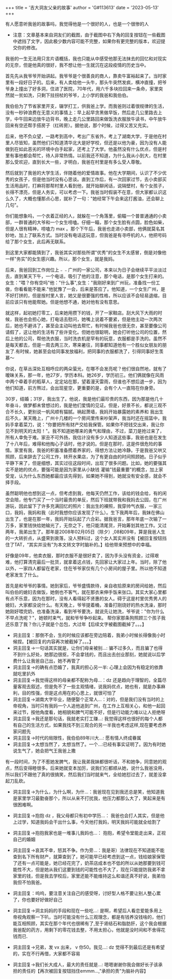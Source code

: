 +++
title = '吉大洞友父亲的故事'
author = 'G#113613'
date = '2023-05-13'
+++

有人愿意听我爸的故事吗，我觉得他是一个很好的人，也是一个很惨的人


* 注意：文章基本来自洞友们的截图，由于截图中右下角的回复按钮在一些截图中遮挡了文字，因此极少数内容可能不完整，如果你有更完整的版本，欢迎提交你的修改。

我爸的一生无法用只言片语概括，我也只能从中感受他那无法抹去的回忆和对现实的无奈，但是他真的很好，我不想让他一生就沉在这段疫情的历史当中。

首先先从我爷爷开始讲起。我爷爷是个很善良的商人，靠卖牛富裕起来了。当时家里有一段好日子的。后来，有人卖给他一头牛，那头牛突然发疯，横冲直撞，把爷爷身上撞出了好多洞，住进了医院，70年代，用六千多块捡回来一条命，家里突然就一贫如洗，只剩下拄拐杖的爷爷，上小学的我爸和我伯伯。

我伯伯为了节省家里开支，辍学打工，供我爸上学。而我爸则过着很规律的生活，没有一秒钟浪费在无意义的事情上：早上起早贪黑做早饭，然后走几公里路去上学，中午回来边放牛边背书，晚上走几公里路回来做饭洗衣服放牛读书，中午放牛回来有空还帮手搭房子（红砖房）。据他说，那个时候，过得又苦又充实。

后来，他不负众望，一路考到高中，考出广东省外，考上了湖南大学，于是他在村里人尽皆知，虽然他们只知道清华北大是好学校，但还是以他为豪，因为没有人能做到在如此恶劣的环境中白手起家，还考上了大学。他虽然没有什么优点，但是村里有事他都会帮忙，待人非常热情。以前我还不知道，为什么我从小到大，在村里那么受欢迎，直到长大一些，才明白，我爸在村里是有多么受人尊敬。

然后就到了我爸的大学生活，伴随着他的爱情故事。他在大学期间，认识了不少优秀的女孩子，但是他当时没有心思谈。直到工作后，有一次回家过节，去小卖部买生活用品时，打麻将那帮村里人看到他，就开始聊闲话，说隔壁村，有个女孩子，长得不漂亮，但是人务实，可以考虑一下。我爸当时假装不在意，但大家都认识这么久了，大概也懂那点心思，就补了一句："她经常下午会来这打酱油，还会聊上几句"。

你们能想象吗，一个衣着正经的人，就躲在一个角落里，偷瞄一个普普通通的小卖部，一群普通的大爷和一个女生唠嗑。仔细一瞄，那个女生脸有点圆，脸色如柴，但是人很有精神，唠嗑力 max 。那个下午后，我爸也走进小卖部，他俩就莫名其妙地，加上了联系方式。当时没有电话这玩意，但我爸是有寻呼机的人，他把号码给了那个女生，此后再无联系。

到这里大家都能猜到了，我爸其实对那些所谓"优秀"的女生不太感冒，倒是对像他一样"务实"的女生感兴趣。所以，那个女生，就是我妈。

后来，我爸回到工作岗位上﹣﹣广州的一家公司，本来以为日子会继续平平淡淡过去，直到某天下午，一个电话，吸引了他的注意，那个电话，是那个女生打来的。女生："喂？你有空吗"他："什么事",女生："我刚好来到广州玩，准备找一份工做，你看看能不能来."他犹豫了一会，后来是答应了。他知道，一个女生广州，是不好打拼的，但是按村里人言，她又是很要强的性格，所以应该不会轻易退缩，目前应该只有他能帮她。但是他想不通，她对他有没有意思。

就这样，起初她打零工，后来她用攒下的钱，开了一家鞋店。刮大风下大雨的时候，我爸也会担心她，打电话去慰问，她嘴上说着不要紧，但是他主动一次两次后，她也不避讳了，甚至会主动叫他去帮忙，有时候我爸也很无奈，甚至要像公司请假了，这让他的生活有了些许变化。但她也很聪明，她会打听他公司的位置，然后上他的公司，帮他洗衣服，当时洗衣机是罕有的玩意，衣服都是手洗的。虽然不是每天都去，但是一周去两三次，寒来暑往，同事都知道他有一个胜似女朋友的朋友了.有时候，她甚至会给同事发放福利，把同事的衣服都洗了，引得同事好生羡慕～

你说，在草丛深处互相呼应的两朵萤光，在哪不会发亮呢？他们很自然地，就有了暧昧关系，那一年，他27岁，学历本科。她26岁，学历初三。他们俩就像在风雨中两个牵着手的稻草人，定定站在那，望着漫天雷雨，但谁也不想后退一步，因为他们知道，前方熬过，会出现星空，更重要的是，会有个人一直陪在你身旁。

30岁，结婚；31岁，我出生了。他说，我是他们最珍贵的东西，因为那是他几十年奋斗，做梦都未曾想过的，我是他们爱情的见证。但是，好景不长，都说三观不合不长久，更别说一帆风顺有猫腻。祸起萧墙，我妈开始暴露她的素养和
我出生后不久，某天晚上，广州十几楼的一个房间里传来吵架声，我当时还在摇篮中，我妈手拿着菜刀，说："你要把所有财产交给我保管。如果你不把钱交出来，我让你见不到明天的太阳！"。我不知道她哪来的勇气和理由，不过，菜刀是抢过来了，所有人幸免于难。家丑不可外扬，我估计没有多少人知道这些事，我爸也是在发生了十八年后，难得和他掏心子话时，他才说的。但是在那时，这是件很危险的事情。家里有我，我爸的积蓄准备攒着养家的，得想方法让她冷静。于是我爸又哄又照顾，后来辞去了公司工作，转开水果店，为了有更自由的时间照顾她。日子似乎平静下来了，但是细想，其实过往这段时间，出现了很多问题。比如，她的要强其实不是她的优点，要强可能是因为家里从小缺钱
灌输"钱最重要"的概念，加上家受宠，认为什么东西她都最应该先得到，如果她不得到，她就没有安全感，就会不择手段。

虽然聪明他也想到这一点，但考虑到我，他每天仍然工作，该给的钱会给，有的闲空会陪，他专门买了一个当时最贵的单反，然后下班就带我和我妈去公园，在广州游玩，因此留下了许多充满回忆的照片：我出生的裸照，我穿帅气衣服，一家三口，我妈，我妈和我（此时我想你应该发现了什么）。生下我两年后，我妹在佛山出生了，也是在那一年，我妈开始玩起了六合彩。据我爸言，那年年底一次输了一万多，家里钱快给她输光了，无奈之下，他只能清尾货，开始筹划其他工作。又过两年，我弟出生了。那年是2008年02月05日（除夕）,08和09年，算是我爸人生的一大转折点，从盛荣到衰落，没人预料过，这个女人其实并没有【被回复按钮挡住了TAT，“其实并没有”为本文转文字时脑补的。】给他带来预想中的幸福。

好像是09年，他卖衣服，那时衣服不是很好卖了，因为手头没有资金，过得艰难，他打算清完最后一批货，就拿着这点钱，先回家让大家过上年。当时，除了他以外，一家四人都留在老家，住在爷爷家仅有几个小房间的屋子里。所以他不知道老家发生了什么。

首先是和爷爷的事情。她到家后，爷爷盛情款待，亲自收拾原来的房间给她，然后叫伯伯的媳妇去做饭，她倒也不客气，就在那衣来伸手饭来张口。其实大家心里都有点不乐意，因为在那时，没有人看得起不贤惠的女人。碍于这是村里优秀男人的媳妇，大家都没说什么。有天晚上，爷爷提着桶，准备打刚烧好的热水洗澡，那时她刚好喂完奶，也准备洗澡，看到爷爷要洗，就说先让她洗，爷爷说："你为什么不早点洗呢？"，她顿时来气，就和爷爷争吵起来。
帮你家那条狗照顾三个孩子我还乐意了我？你儿子就是个怂包，大过年【后续文字被截图截掉了。。。】

* 洞主回复：那倒不会，生的时候应该都在旁边陪着，我弟小时候长得像我小时候捏。【被回复的内容再次被截掉了。。。】
* 洞主回复->一句话其实就是，让你们母亲被别...: 骗不过多久，而且骗了也得不到什么好处，她那边很抠，不会拿钱的，而且出去创业那刻，她就说以后学费什么让我爸自己出，她不再管了
* 洞主回复->的确有点恐婚了，我真的担心另一半: 心理上会因为有稳定的依靠就吃里扒外
* 洞主回复->我觉得这样的母亲都不配称为母...：dz 还是趋向于理智的，全篇尽量客观去叙述，但是免不了一些主观情绪，说我妈优点，她也有，就是办事麻利，目的性强，但是这点用在的心思上，就很可怕了
* 洞主回复->湖南大字毕业，随便娶个正常人...：对的，但是我们没有当时的上帝视角，当时只有我妈一个人追他追到广州，在工作上互相关心，和他一起回来过节，按他角度看，她相貌和脾气可能不好，但是行动能力难以让人拒绝呀
* 洞主回复->我还是那句话，我就老实打工赚...: 我觉得这样也很好的每个人都有自己的生活方式，如果我找不到三观合的另一半我也考虑这样,现在要考虑养家问题先
* 洞主回复->时代的局限性，我伯伯89年川大...: 愿有情人终成眷属
* 洞主回复->太想当然了，太想当然了。一个...:已经有事实证明了。因为有时她说生气了，她会把气王我爸上撒


有一段时间，为了不惹她发脾气，我让我弟我妹都很听话，不和她争，同意她的观点，然后变得睦很多。后来她就变本加厉，说我们仨都顺从她，说什么我爸没用，所以我们不跟他了真的很搞笑，然后我们当时就来气，全给她怼过去了，就差没拿起刀乱砍。


* 洞主回复->为什么，为什么啊，为什...：我爸现在见到我还总是笑，他知道我是家里学习最勤奋那个，所以从来不打扰我，他压力都那么大了，笑起来是有很困难啊。
* 洞主回复->抱抱 dz ，我父母都只有初中学历...： 我爸也会打人其实，但是他上过学，知道我妈会干出什么事，今天他打我妈，明天我妈可能就全给割了
* 洞主回复->抱抱我家也是一堆事儿我妈也...： 抱抱，希望令堂能走出来，正视自己的婚姻
* 洞主回复->哀其不幸，怒其不争。作为旁...：我是哥）法律现在不知道能不能查到名下所有财产，就算查到了，她可能早已经考虑到这一点，钱给娘家保管了还有一点可能是，她已经花完了，奶茶店成本也不低的所以从她那要到钱可能性不大，但是她从我们这要到钱的可能性也不大了，现在只能提防我弟不拿家里的钱，但是我去学校后，家里还能不能维持这么和谐还真不好说，我弟怕我但不怕我爸。

* 洞主回复：呜呜，要注意关注自己的感受呀，讨好型人格不要让别人整心累了，你也要好好做好自己

* 洞主回复->洞主妈妈的手段和现在一些吃...: 是啊，希望后人看恋爱能多用上帝视角观察一下叭，当时可能没有什么三观理念，都是有钱养没钱啥的，他们能互相照顾，其实在那个年代也很稀有了,至于肾结石和脂肪肝，这个我会根据我爸配的药方，用剩下的零花钱去整，不用太担心，他就是没时间和不舍得花钱而已.

* 洞主回复->兄弟，发 vx 出来， v 你50。我见...:  dz 觉得不到最后还是有希望的，实在不行再借，大家都不容易
* 洞主回复->我们长大成人，最大的责任就是...: 嗯嗯谢谢你我会做好长子该承担的责任的【再次被回复按钮挡住emmm...,"承担的责"为脑补内容】